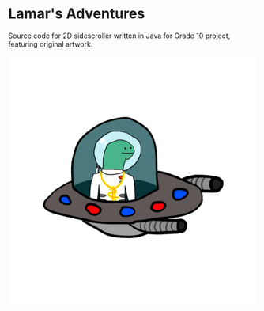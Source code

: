 # Lamar's Adventures 

Source code for 2D sidescroller written in Java for Grade 10 project, featuring original artwork.

![Lamar The Space Lizard](/images/spaceLamar.png)

